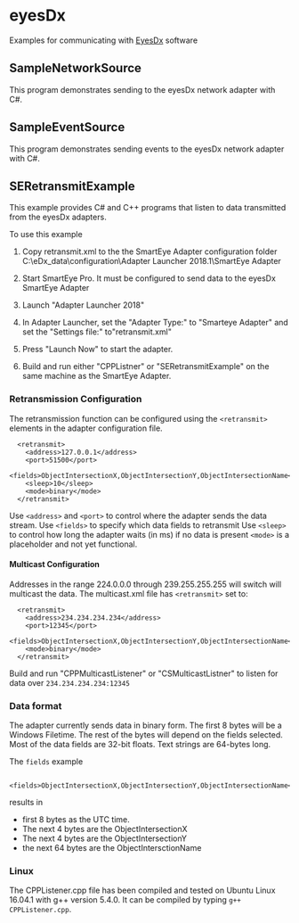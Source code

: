 # eyesDx
Examples for communicating with [EyesDx](http://www.eyesdx.com) software

## SampleNetworkSource
This program demonstrates sending to the eyesDx network adapter with C#.

## SampleEventSource
This program demonstrates sending events to the eyesDx network adapter with C#.

## SERetransmitExample
This example provides C# and C++ programs that listen to data transmitted from the eyesDx adapters.

To use this example

1.  Copy retransmit.xml to the the SmartEye Adapter configuration folder C:\eDx_data\configuration\Adapter Launcher 2018.1\SmartEye Adapter

2.  Start SmartEye Pro. It must be configured to send data to the eyesDx SmartEye Adapter

3.  Launch "Adapter Launcher 2018" 

4.  In Adapter Launcher, set the "Adapter Type:" to "Smarteye Adapter" and set the "Settings file:" to"retransmit.xml" 

5. Press "Launch Now" to start the adapter.

4. Build and run either "CPPListner" or "SERetransmitExample" on the same machine as the SmartEye Adapter.   


### Retransmission Configuration

The retransmission function can be configured using the `<retransmit>` elements in the adapter configuration file.
```
  <retransmit>
    <address>127.0.0.1</address>
    <port>51500</port>
    <fields>ObjectIntersectionX,ObjectIntersectionY,ObjectIntersectionName</fields>
    <sleep>10</sleep>
    <mode>binary</mode>
  </retransmit>
```
Use `<address>` and `<port>` to control where the adapter sends the data stream.
Use `<fields>` to specify which data fields to retransmit
Use `<sleep>` to control how long the adapter waits (in ms) if no data is present
`<mode>` is a placeholder and not yet functional.



#### Multicast Configuration
Addresses in the range 224.0.0.0 through 239.255.255.255 will switch will multicast the data. The multicast.xml file has `<retransmit>` set to:
```
  <retransmit>
    <address>234.234.234.234</address>
    <port>12345</port>
    <fields>ObjectIntersectionX,ObjectIntersectionY,ObjectIntersectionName</fields>
    <mode>binary</mode>
  </retransmit>
```
Build and run "CPPMulticastListener" or "CSMulticastListner" to listen for data over `234.234.234.234:12345`




### Data format
The adapter currently sends data in binary form.  The first 8 bytes will be a Windows Filetime.   The rest of the bytes will depend on the fields selected.   Most of the data fields are 32-bit floats.  Text strings are 64-bytes long.   

The `fields` example 
```
    <fields>ObjectIntersectionX,ObjectIntersectionY,ObjectIntersectionName</fields>
```
results in
* first 8 bytes as the UTC time. 
* The next 4 bytes are the ObjectIntersectionX
* The next 4 bytes are the ObjectIntersectionY
* the next 64 bytes are the ObjectIntersctionName

### Linux
The CPPListener.cpp file has been compiled and tested on Ubuntu Linux 16.04.1 with g++ version 5.4.0.  It can be compiled by typing `g++ CPPListener.cpp`.
